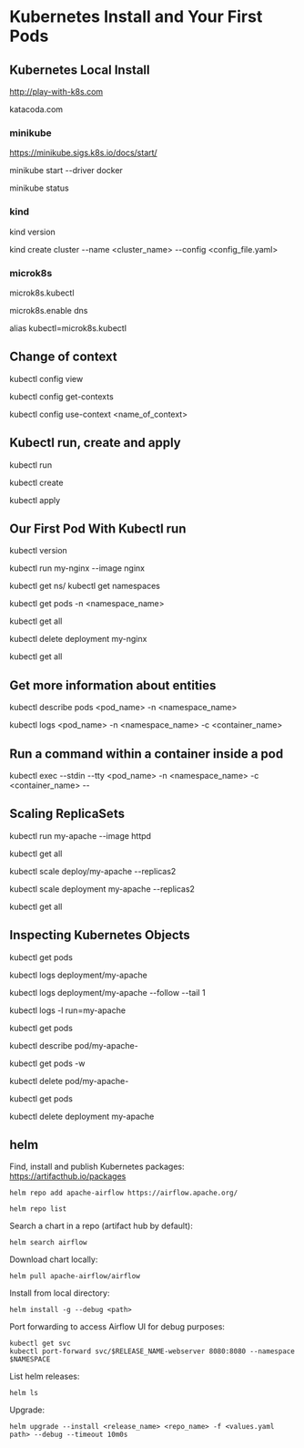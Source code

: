 # Kubernetes Install and Your First Pods

## Kubernetes Local Install

http://play-with-k8s.com

katacoda.com

### minikube

https://minikube.sigs.k8s.io/docs/start/

minikube start --driver docker

minikube status

### kind

kind version

kind create cluster --name <cluster_name> --config <config_file.yaml>

### microk8s

microk8s.kubectl

microk8s.enable dns

alias kubectl=microk8s.kubectl

## Change of context

kubectl config view

kubectl config get-contexts

kubectl config use-context <name_of_context>

## Kubectl run, create and apply

kubectl run

kubectl create

kubectl apply

## Our First Pod With Kubectl run

kubectl version

kubectl run my-nginx --image nginx

kubectl get ns/ kubectl get namespaces

kubectl get pods -n <namespace_name>

kubectl get all

kubectl delete deployment my-nginx

kubectl get all

## Get more information about entities

kubectl describe pods <pod_name> -n <namespace_name>

kubectl logs <pod_name> -n <namespace_name> -c <container_name>

## Run a command within a container inside a pod

kubectl exec --stdin --tty <pod_name> -n <namespace_name> -c <container_name> -- <command>

## Scaling ReplicaSets

kubectl run my-apache --image httpd

kubectl get all

kubectl scale deploy/my-apache --replicas2

kubectl scale deployment my-apache --replicas2

kubectl get all

## Inspecting Kubernetes Objects

kubectl get pods

kubectl logs deployment/my-apache

kubectl logs deployment/my-apache --follow --tail 1

kubectl logs -l run=my-apache

kubectl get pods

kubectl describe pod/my-apache-<pod id>

kubectl get pods -w

kubectl delete pod/my-apache-<pod id>

kubectl get pods

kubectl delete deployment my-apache

## helm

Find, install and publish Kubernetes packages: https://artifacthub.io/packages

```
helm repo add apache-airflow https://airflow.apache.org/
```

```
helm repo list
```

Search a chart in a repo (artifact hub by default):
```
helm search airflow
```

Download chart locally:
```
helm pull apache-airflow/airflow
```

Install from local directory:
```
helm install -g --debug <path>
```

Port forwarding to access Airflow UI for debug purposes:
```
kubectl get svc
kubectl port-forward svc/$RELEASE_NAME-webserver 8080:8080 --namespace $NAMESPACE
```

List helm releases:
```
helm ls
```

Upgrade:
```
helm upgrade --install <release_name> <repo_name> -f <values.yaml path> --debug --timeout 10m0s
```



